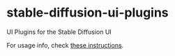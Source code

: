 # stable-diffusion-ui-plugins
UI Plugins for the Stable Diffusion UI

For usage info, check [these instructions](https://github.com/cmdr2/stable-diffusion-ui/wiki/UI-Plugins).
